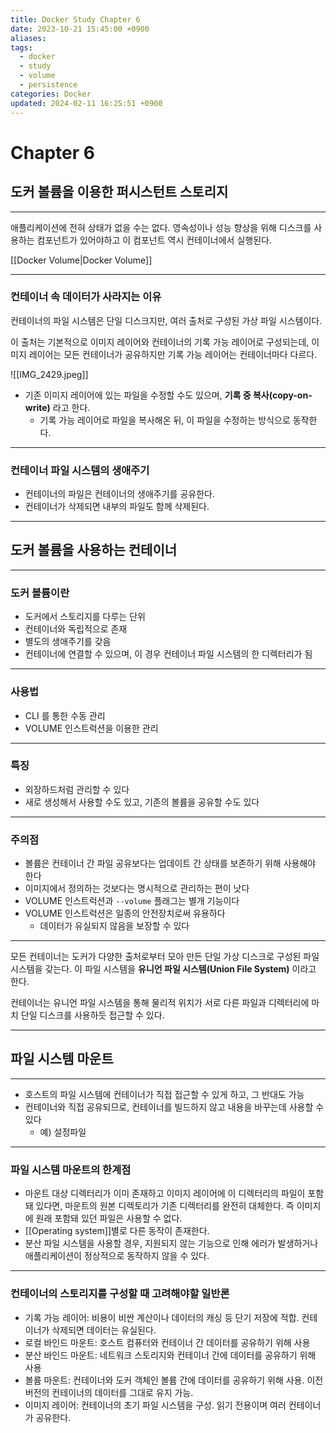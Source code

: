```yaml
---
title: Docker Study Chapter 6
date: 2023-10-21 15:45:00 +0900
aliases: 
tags:
  - docker
  - study
  - volume
  - persistence
categories: Docker
updated: 2024-02-11 16:25:51 +0900
---
```


# Chapter 6

## 도커 볼륨을 이용한 퍼시스턴트 스토리지

---

애플리케이션에 전혀 상태가 없을 수는 없다. 영속성이나 성능 향상을 위해 디스크를 사용하는 컴포넌트가 있어야하고 이 컴포넌트 역시 컨테이너에서 실행된다.

[[Docker Volume|Docker Volume]]

---

### 컨테이너 속 데이터가 사라지는 이유

컨테이너의 파일 시스템은 단일 디스크지만, 여러 출처로 구성된 가상 파일 시스템이다.

이 출처는 기본적으로 이미지 레이어와 컨테이너의 기록 가능 레이어로 구성되는데, 이미지 레이어는 모든 컨테이너가 공유하지만 기록 가능 레이어는 컨테이너마다 다르다.

![[IMG_2429.jpeg]]

- 기존 이미지 레이어에 있는 파일을 수정할 수도 있으며, **기록 중 복사(copy-on-write)** 라고 한다.
    - 기록 가능 레이어로 파일을 복사해온 뒤, 이 파일을 수정하는 방식으로 동작한다.

---

### 컨테이너 파일 시스템의 생애주기

- 컨테이너의 파일은 컨테이너의 생애주기를 공유한다.
- 컨테이너가 삭제되면 내부의 파일도 함께 삭제된다.

---

## 도커 볼륨을 사용하는 컨테이너

---

### 도커 볼륨이란

- 도커에서 스토리지를 다루는 단위
- 컨테이너와 독립적으로 존재
- 별도의 생애주기를 갖음
- 컨테이너에 연결할 수 있으며, 이 경우 컨테이너 파일 시스템의 한 디렉터리가 됨

---

### 사용법

- CLI 를 통한 수동 관리
- VOLUME 인스트럭션을 이용한 관리

---

### 특징

- 외장하드처럼 관리할 수 있다
- 새로 생성해서 사용할 수도 있고, 기존의 볼륨을 공유할 수도 있다

---

### 주의점

- 볼륨은 컨테이너 간 파일 공유보다는 업데이트 간 상태를 보존하기 위해 사용해야 한다
- 이미지에서 정의하는 것보다는 명시적으로 관리하는 편이 낫다
- VOLUME 인스트럭션과 `--volume` 플래그는 별개 기능이다
- VOLUME 인스트럭션은 일종의 안전장치로써 유용하다
    - 데이터가 유실되지 않음을 보장할 수 있다

---

모든 컨테이너는 도커가 다양한 출처로부터 모아 만든 단일 가상 디스크로 구성된 파일 시스템을 갖는다. 이 파일 시스템을 **유니언 파일 시스템(Union File System)** 이라고 한다.

컨테이너는 유니언 파일 시스템을 통해 물리적 위치가 서로 다른 파일과 디렉터리에 마치 단일 디스크를 사용하듯 접근할 수 있다.

---

## 파일 시스템 마운트

---

- 호스트의 파일 시스템에 컨테이너가 직접 접근할 수 있게 하고, 그 반대도 가능
- 컨테이너와 직접 공유되므로, 컨테이너를 빌드하지 않고 내용을 바꾸는데 사용할 수 있다
    - 예) 설정파일

---

### 파일 시스템 마운트의 한계점

- 마운트 대상 디렉터리가 이미 존재하고 이미지 레이어에 이 디렉터리의 파일이 포함돼 있다면, 마운트의 원본 디렉토리가 기존 디렉터리를 완전히 대체한다. 즉 이미지에 원래 포함돼 있던 파일은 사용할 수 없다.
- [[Operating system]]별로 다른 동작이 존재한다.
- 분산 파일 시스템을 사용할 경우, 지원되지 않는 기능으로 인해 에러가 발생하거나 애플리케이션이 정상적으로 동작하지 않을 수 있다.

---

### 컨테이너의 스토리지를 구성할 때 고려해야할 일반론

- 기록 가능 레이어: 비용이 비싼 계산이나 데이터의 캐싱 등 단기 저장에 적합. 컨테이너가 삭제되면 데이터는 유실된다.
- 로컬 바인드 마운트: 호스트 컴퓨터와 컨테이너 간 데이터를 공유하기 위해 사용
- 분산 바인드 마운트: 네트워크 스토리지와 컨테이너 간에 데이터를 공유하기 위해 사용
- 볼륨 마운트: 컨테이너와 도커 객체인 볼륨 간에 데이터를 공유하기 위해 사용. 이전 버전의 컨테이너의 데이터를 그대로 유지 가능.
- 이미지 레이어: 컨테이너의 초기 파일 시스템을 구성. 읽기 전용이며 여러 컨테이너가 공유한다.
